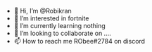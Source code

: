 - 👋 Hi, I’m @Robikran
- 👀 I’m interested in fortnite
- 🌱 I’m currently learning nothing
- 💞️ I’m looking to collaborate on ....
- 📫 How to reach me RObee#2784 on discord

<!---
Robikran/Robikran is a ✨ special ✨ repository because its `README.md` (this file) appears on your GitHub profile.
You can click the Preview link to take a look at your changes.
--->
